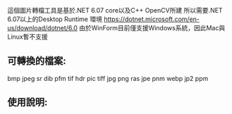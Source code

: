 這個圖片轉檔工具是基於.NET 6.07 core以及C++ OpenCV所建
所以需要.NET 6.07以上的Desktop Runtime 環境
<a>https://dotnet.microsoft.com/en-us/download/dotnet/6.0</a>
由於WinForm目前僅支援Windows系統，因此Mac與Linux暫不支援
<h2>可轉換的檔案:</h2>
bmp jpeg sr
dib pfm tif
hdr pic tiff
jpg png ras
jpe pnm webp
jp2 ppm
<h2>使用說明:</h2>